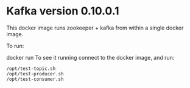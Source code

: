 # Kafka version 0.10.0.1

This docker image runs zookeeper + kafka from within a single docker image.

To run:

docker run 
To see it running connect to the docker image, and run:

```
/opt/test-topic.sh
/opt/test-producer.sh
/opt/test-consumer.sh
```
